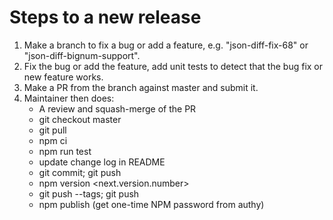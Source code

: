 Steps to a new release
======================

1. Make a branch to fix a bug or add a feature, e.g. "json-diff-fix-68" or "json-diff-bignum-support".
1. Fix the bug or add the feature, add unit tests to detect that the bug fix or new feature works.
1. Make a PR from the branch against master and submit it.
1. Maintainer then does:
    * A review and squash-merge of the PR
    * git checkout master
    * git pull
    * npm ci
    * npm run test
    * update change log in README
    * git commit; git push
    * npm version <next.version.number>
    * git push --tags; git push
    * npm publish (get one-time NPM password from authy)